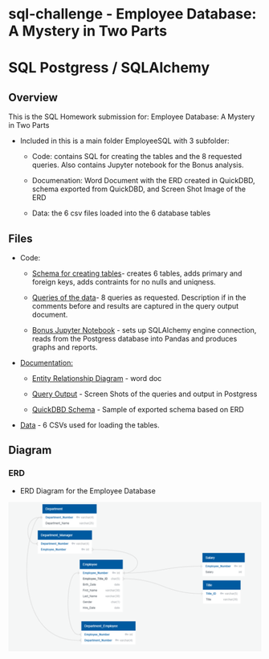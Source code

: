 # sql-challenge - Employee Database: A Mystery in Two Parts

# SQL Postgress / SQLAlchemy  

## Overview

This is the SQL Homework submission for: Employee Database: A Mystery in Two Parts 

* Included in this is a main folder EmployeeSQL with 3 subfolder: 
   
  * Code: contains SQL for creating the tables and the 8 requested queries.  Also contains Jupyter notebook for the Bonus analysis. 

  * Documenation: Word Document with the ERD created in QuickDBD, schema exported from QuickDBD, and Screen Shot Image of the ERD

  * Data: the 6 csv files loaded into the 6 database tables  
  

## Files

* Code:  

  * [Schema for creating tables](EmployeeSQL/Code/EmployeeSQL_Schema.sql)- creates 6 tables, adds primary and foreign keys, adds contraints for no nulls and uniqness.

  * [Queries of the data](EmployeeSQL/Code/EmployeeSQL_Queries.sql)- 8 queries as requested. Description if in the comments before and results are captured in the query output document. 

  * [Bonus Jupyter Notebook](EmployeeSQL/Code/EmployeeSQL_Bonus.ipynb) - sets up SQLAlchemy engine connection, reads from the Postgress database into Pandas and produces graphs and reports.  


* [Documentation:](EmployeeSQL/Documentation)
  
  * [Entity Relationship Diagram](EmployeeSQL/Documentation/ERD_Diagram_from_QuickDBD_for_EmployeeSQL-SQL_Challenge.docx) - word doc

  * [Query Output](EmployeeSQL/Documentation/Query_Output_for_EmployeeSQL-SQL_Challenge.docx) - Screen Shots of the queries and output in Postgress

  * [QuickDBD Schema](EmployeeSQL/Documentation/Schema_Exported_from_QuickDBD-EmployeeSQL-SQL_Challenge.sql) - Sample of exported schema based on ERD
  
	
* [Data](EmployeeSQL/Data) - 6 CSVs used for loading the tables. 

  
## Diagram

### ERD  

* ERD Diagram for the Employee Database

![ERD Diagram](EmployeeSQL/Documentation/EmployeeSQL-ERD_Image.png)

